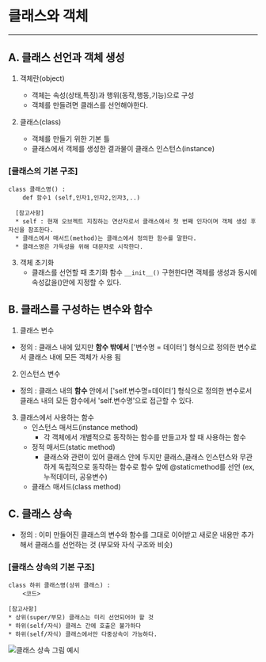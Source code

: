 # **클래스와 객체**

---

 ## **A. 클래스 선언과 객체 생성**
 1) 객체란(object)
    * 객체는 속성(상태,특징)과 행위(동작,행동,기능)으로 구성
    * 객체를 만들려면 클래스를 선언해야한다.

 2) 클래스(class)
    * 객체를 만들기 위한 기본 틀
    * 클래스에서 객체를 생성한 결과물이 클래스 인스턴스(instance)
  
### **[클래스의 기본 구조]**
    class 클래스명() :
        def 함수1 (self,인자1,인자2,인자3,..)
        
      [참고사항]  
      * self : 현재 오브젝트 지칭하는 연산자로서 클래스에서 첫 번째 인자이며 객체 생성 후 자신을 참조한다.
      * 클래스에서 매서드(method)는 클래스에서 정의한 함수를 말한다.
      * 클래스명은 가독성을 위해 대문자로 시작한다.

 3) 객체 초기화 
    - 클래스를 선언할 때 초기화 함수 ```__init__()``` 구현한다면 객체를 생성과 동시에 속성값을()안에 지정할 수 있다.

## **B. 클래스를 구성하는 변수와 함수**
1) 클래스 변수
- 정의 : 클래스 내에 있지만 **함수 밖에서**  ['변수명 = 데이터'] 형식으로 정의한 변수로서 클래스 내에 모든 객체가 사용 됨
2) 인스턴스 변수
- 정의 : 클래스 내의 **함수** 안에서 ['self.변수명=데이터'] 형식으로 정의한 변수로서 클래스 내의 모든 함수에서 'self.변수명'으로 접근할 수 있다.

3) 클래스에서 사용하는 함수
      - 인스턴스 매서드(instance method)
        * 각 객체에서 개별적으로 동작하는 함수를 만들고자 할 때 사용하는 함수
      - 정적 매서드(static method)
        * 클래스와 관련이 있어 클래스 안에 두지만 클래스,클래스 인스턴스와 무관하게 독립적으로 동작하는 함수로 함수 앞에 @staticmethod를 선언 (ex, 누적데이터, 공유변수)
      - 클래스 매서드(class method)

## **C. 클래스 상속**
- 정의 : 이미 만들어진 클래스의 변수와 함수를 그대로 이어받고 새로운 내용만 추가해서 클래스를 선언하는 것 (부모와 자식 구조와 비슷)

### **[클래스 상속의 기본 구조]**
    class 하위 클래스명(상위 클래스) :
        <코드>

    [참고사항]
    * 상위(super/부모) 클래스는 미리 선언되어야 할 것
    * 하위(self/자식) 클래스 간에 호출은 불가하다
    * 하위(self/자식) 클래스에서만 다중상속이 가능하다.
        
![클래스 상속 그림 예시](https://search.pstatic.net/common/?src=http%3A%2F%2Fblogfiles.naver.net%2FMjAxNzExMTNfMTM4%2FMDAxNTEwNTAwNTQyOTk5.9VAuKyWOdKTAGEEx_z-gDq2lXCdz-_1dnt4dZdFaN9Eg.PCNmJBv86ItCiGJeWbMImFXenQ2kwj0zSTCwTwQwrxsg.PNG.wndnjs753%2Fimage.png&type=sc960_832)
     
   
